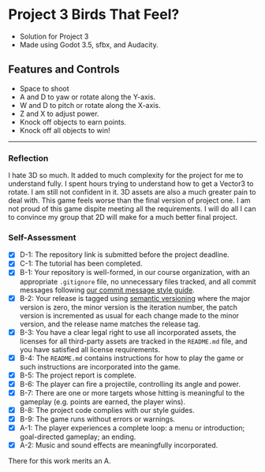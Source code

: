 
# Project 3 Birds That Feel? 
- Solution for Project 3
- Made using Godot 3.5, sfbx, and Audacity.


## Features and Controls
- Space to shoot
- A and D to yaw or rotate along the Y-axis.
- W and D to pitch or rotate along the X-axis.
- Z and X to adjust power.
- Knock off objects to earn points.
- Knock off all objects to win!

***


### Reflection
I hate 3D so much. It added to much complexity for the project for me to understand fully. I spent hours trying to understand how to get a Vector3 to rotate. I am still not confident in it. 3D assets are also a much greater pain to deal with. This game feels worse than the final version of project one. I am not proud of this game dispite meeting all the requirements. I will do all I can to convince my group that 2D will make for a much better final project.

### Self-Assessment

- [X] D-1: The repository link is submitted before the project deadline.
- [X] C-1: The tutorial has been completed.
- [X] B-1: Your repository is well-formed, in our course organization, with an appropriate <code>.gitignore</code> file, no unnecessary files tracked, and all commit messages following <a href="https://cbea.ms/git-commit/">our commit message style guide</a>.
- [X] B-2: Your release is tagged using <a href="https://semver.org/">semantic versioning</a> where the major version is zero, the minor version is the iteration number, the patch version is incremented as usual for each change made to the minor version, and the release name matches the release tag.
- [X] B-3: You have a clear legal right to use all incorporated assets, the licenses for all third-party assets are tracked in the <code>README.md</code> file, and you have satisfied all license requirements.
- [X] B-4: The <code>README.md</code> contains instructions for how to play the game or such instructions are incorporated into the game.
- [X] B-5: The project report is complete.
- [X] B-6: The player can fire a projectile, controlling its angle and power.
- [X] B-7: There are one or more targets whose hitting is meaningful to the gameplay (e.g. points are earned, the player wins).
- [X] B-8: The project code complies with our style guides.
- [X] B-9: The game runs without errors or warnings.
- [X] A-1: The player experiences a complete loop: a menu or introduction; goal-directed gameplay; an ending.
- [X] A-2: Music and sound effects are meaningfully incorporated.

There for this work merits an A.

